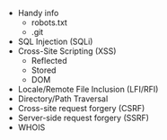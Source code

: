 * Handy info
	* robots.txt
	* .git
* SQL Injection (SQLi)
* Cross-Site Scripting (XSS)
	* Reflected
	* Stored
	* DOM
* Locale/Remote File Inclusion (LFI/RFI)
* Directory/Path Traversal
* Cross-site request forgery (CSRF)
* Server-side request forgery (SSRF)
* WHOIS